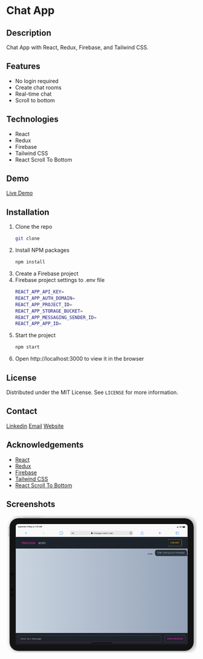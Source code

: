 # Chat App

## Description

Chat App with React, Redux, Firebase, and Tailwind CSS.

## Features

- No login required
- Create chat rooms
- Real-time chat
- Scroll to bottom

## Technologies

- React
- Redux
- Firebase
- Tailwind CSS
- React Scroll To Bottom

## Demo

[Live Demo](https://chatapp.ersinm.com/)

## Installation

1. Clone the repo
   ```sh
   git clone
   ```
2. Install NPM packages
   ```sh
   npm install
   ```
3. Create a Firebase project
4. Firebase project settings to .env file
   ```sh
   REACT_APP_API_KEY=
   REACT_APP_AUTH_DOMAIN=
   REACT_APP_PROJECT_ID=
   REACT_APP_STORAGE_BUCKET=
   REACT_APP_MESSAGING_SENDER_ID=
   REACT_APP_APP_ID=
   ```
5. Start the project
   ```sh
   npm start
   ```
6. Open http://localhost:3000 to view it in the browser

## License

Distributed under the MIT License. See `LICENSE` for more information.

## Contact

[Linkedin](https://www.linkedin.com/in/ersinm/)
[Email](mailto:ersin.mutlu@outlook.com.tr)
[Website](https://ersinm.com/)

## Acknowledgements

- [React](https://reactjs.org/)
- [Redux](https://redux.js.org/)
- [Firebase](https://firebase.google.com/)
- [Tailwind CSS](https://tailwindcss.com/)
- [React Scroll To Bottom](https://www.npmjs.com/package/react-scroll-to-bottom)

## Screenshots

![Chat App](./public/chat-app.png "Chat App")
